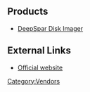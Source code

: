 ## Products

- [DeepSpar Disk Imager](DeepSpar_Disk_Imager "wikilink")

## External Links

- [Official website](http://www.deepspar.com/)

[Category:Vendors](Category:Vendors "wikilink")